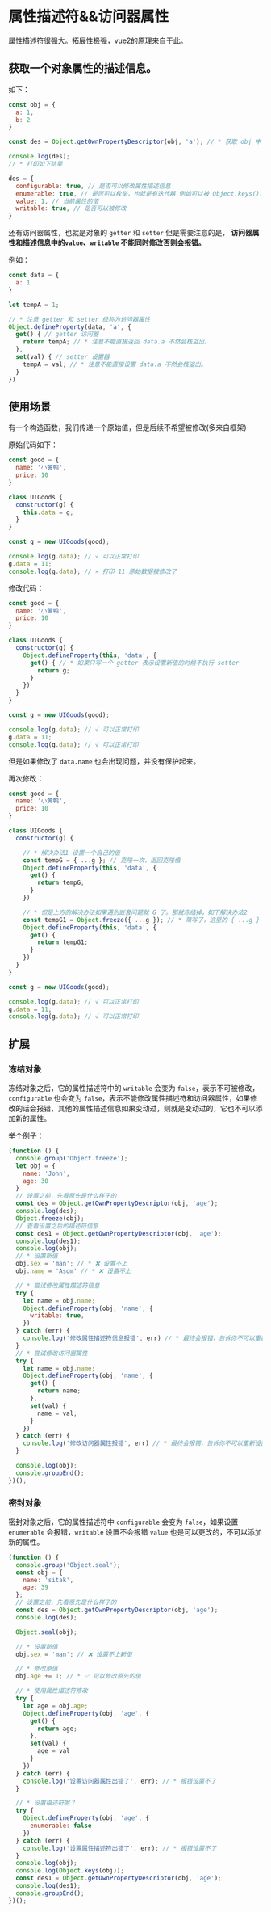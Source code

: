 # 属性描述符&&访问器属性

属性描述符很强大。拓展性极强，vue2的原理来自于此。

## 获取一个对象属性的描述信息。

如下：

```js
const obj = {
  a: 1,
  b: 2
}

const des = Object.getOwnPropertyDescriptor(obj, 'a'); // * 获取 obj 中 a 的属性描述信息

console.log(des);
// * 打印如下结果

des = {
  configurable: true, // 是否可以修改属性描述信息
  enumerable: true, // 是否可以枚举，也就是有迭代器 例如可以被 Object.keys()、for循环等查看到
  value: 1, // 当前属性的值
  writable: true, // 是否可以被修改
}
```

还有访问器属性，也就是对象的 `getter` 和 `setter` 但是需要注意的是， **访问器属性和描述信息中的`value`、`writable` 不能同时修改否则会报错。**

例如：

```js
const data = {
  a: 1
}

let tempA = 1;

// * 注意 getter 和 setter 统称为访问器属性
Object.defineProperty(data, 'a', {
  get() { // getter 访问器
    return tempA; // * 注意不能直接返回 data.a 不然会栈溢出。
  },
  set(val) { // setter 设置器
    tempA = val; // * 注意不能直接设置 data.a 不然会栈溢出。
  }
})

```

## 使用场景

有一个构造函数，我们传递一个原始值，但是后续不希望被修改(多来自框架)

原始代码如下：

```js
const good = {
  name: '小黄鸭',
  price: 10
}

class UIGoods {
  constructor(g) {
    this.data = g;
  }
}

const g = new UIGoods(good);

console.log(g.data); // √ 可以正常打印
g.data = 11;
console.log(g.data); // × 打印 11 原始数据被修改了
```

修改代码：

```js
const good = {
  name: '小黄鸭',
  price: 10
}

class UIGoods {
  constructor(g) {
    Object.defineProperty(this, 'data', {
      get() { // * 如果只写一个 getter 表示设置新值的时候不执行 setter
        return g;
      }
    })
  }
}

const g = new UIGoods(good);

console.log(g.data); // √ 可以正常打印
g.data = 11;
console.log(g.data); // √ 可以正常打印
```

但是如果修改了 `data.name` 也会出现问题，并没有保护起来。

再次修改：

```js
const good = {
  name: '小黄鸭',
  price: 10
}

class UIGoods {
  constructor(g) {

    // * 解决办法1 设置一个自己的值
    const tempG = { ...g }; // 克隆一次，返回克隆值
    Object.defineProperty(this, 'data', {
      get() {
        return tempG;
      }
    })

    // * 但是上方的解决办法如果遇到嵌套问题就 G 了。那就冻结掉，如下解决办法2
    const tempG1 = Object.freeze({ ...g }); // * 简写了，这里的 { ...g } 需要改为递归的
    Object.defineProperty(this, 'data', {
      get() {
        return tempG1;
      }
    })
  }
}

const g = new UIGoods(good);

console.log(g.data); // √ 可以正常打印
g.data = 11;
console.log(g.data); // √ 可以正常打印
```

## 扩展

### 冻结对象

冻结对象之后，它的属性描述符中的 `writable` 会变为 `false`，表示不可被修改，`configurable` 也会变为 `false`，表示不能修改属性描述符和访问器属性，如果修改的话会报错，其他的属性描述信息如果变动过，则就是变动过的，它也不可以添加新的属性。

举个例子：

```js
(function () {
  console.group('Object.freeze');
  let obj = {
    name: 'John',
    age: 30
  }
  // 设置之前，先看原先是什么样子的
  const des = Object.getOwnPropertyDescriptor(obj, 'age');
  console.log(des);
  Object.freeze(obj);
  // 查看设置之后的描述符信息
  const des1 = Object.getOwnPropertyDescriptor(obj, 'age');
  console.log(des1);
  console.log(obj);
  // * 设置新值
  obj.sex = 'man'; // * ❌ 设置不上
  obj.name = 'Asom' // * ❌ 设置不上

  // * 尝试修改属性描述符信息
  try {
    let name = obj.name;
    Object.defineProperty(obj, 'name', {
      writable: true,
    })
  } catch (err) {
    console.log('修改属性描述符信息报错', err) // * 最终会报错，告诉你不可以重新设置属性描述符
  }
  // * 尝试修改访问器属性
  try {
    let name = obj.name;
    Object.defineProperty(obj, 'name', {
      get() {
        return name;
      },
      set(val) {
        name = val;
      }
    })
  } catch (err) {
    console.log('修改访问器属性报错', err) // * 最终会报错，告诉你不可以重新设置属性描述符
  }

  console.log(obj);
  console.groupEnd();
})();
```


### 密封对象

密封对象之后，它的属性描述符中 `configurable` 会变为 `false`，如果设置 `enumerable` 会报错，`writable` 设置不会报错 `value` 也是可以更改的，不可以添加新的属性。

```js
(function () {
  console.group('Object.seal');
  const obj = {
    name: 'sitak',
    age: 39
  };
  // 设置之前，先看原先是什么样子的
  const des = Object.getOwnPropertyDescriptor(obj, 'age');
  console.log(des);

  Object.seal(obj);

  // * 设置新值
  obj.sex = 'man'; // ❌ 设置不上新值

  // * 修改原值
  obj.age += 1; // * ✅ 可以修改原先的值

  // * 使用属性描述符修改
  try {
    let age = obj.age;
    Object.defineProperty(obj, 'age', {
      get() {
        return age;
      },
      set(val) {
        age = val
      }
    })
  } catch (err) {
    console.log('设置访问器属性出错了', err); // * 报错设置不了
  }

  // * 设置描述符呢？
  try {
    Object.defineProperty(obj, 'age', {
      enumerable: false
    })
  } catch (err) {
    console.log('设置属性描述符出错了', err); // * 报错设置不了
  }
  console.log(obj);
  console.log(Object.keys(obj));
  const des1 = Object.getOwnPropertyDescriptor(obj, 'age');
  console.log(des1);
  console.groupEnd();
})();
```